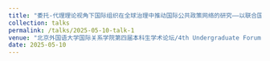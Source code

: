 ```yaml
---
title: "委托-代理理论视角下国际组织在全球治理中推动国际公共政策网络的研究——以联合国难民署和国际移民组织在全球契约中的参与为例"
collection: talks
permalink: /talks/2025-05-10-talk-1
venue: "北京外国语大学国际关系学院第四届本科生学术论坛/4th Undergraduate Forum of School of International Relations and Diplomacy of Beijing Foreign Studies University"
date: 2025-05-10
---
```

